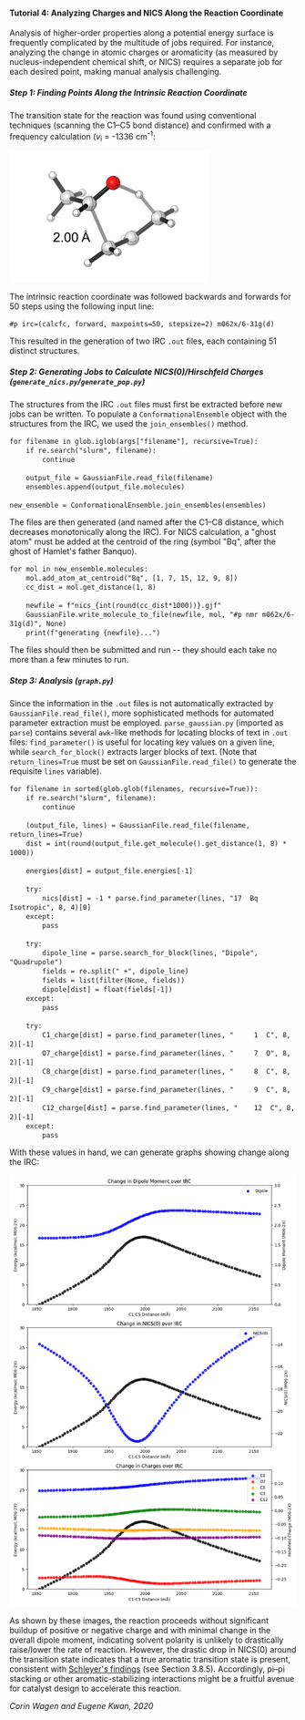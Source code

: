 #### Tutorial 4: Analyzing Charges and NICS Along the Reaction Coordinate

Analysis of higher-order properties along a potential energy surface is frequently complicated by the multitude of jobs required. 
For instance, analyzing the change in atomic charges or aromaticity (as measured by nucleus-independent chemical shift, or NICS)
requires a separate job for each desired point, making manual analysis challenging. 

##### Step 1: Finding Points Along the Intrinsic Reaction Coordinate

The transition state for the reaction was found using conventional techniques (scanning the C1–C5 bond distance) 
and confirmed with a frequency calculation (*v*<sub>i</sub> = -1336 cm<sup>-1</sup>: 

<img src='TS.png' width='350px'>

The intrinsic reaction coordinate was followed backwards and forwards for 50 steps using the following input line:

```
#p irc=(calcfc, forward, maxpoints=50, stepsize=2) m062x/6-31g(d)
```

This resulted in the generation of two IRC `.out` files, each containing 51 distinct structures. 

##### Step 2: Generating Jobs to Calculate NICS(0)/Hirschfeld Charges (`generate_nics.py`/`generate_pop.py`)

The structures from the IRC `.out` files must first be extracted before new jobs can be written. 
To populate a `ConformationalEnsemble` object with the structures from the IRC, we used the `join_ensembles()` method.

```
for filename in glob.iglob(args["filename"], recursive=True):
    if re.search("slurm", filename):
        continue

    output_file = GaussianFile.read_file(filename)
    ensembles.append(output_file.molecules)

new_ensemble = ConformationalEnsemble.join_ensembles(ensembles)
```

The files are then generated (and named after the C1–C8 distance, which decreases monotonically along the IRC). 
For NICS calculation, a "ghost atom" must be added at the centroid of the ring 
(symbol "Bq", after the ghost of Hamlet's father Banquo).


```
for mol in new_ensemble.molecules:
    mol.add_atom_at_centroid("Bq", [1, 7, 15, 12, 9, 8])
    cc_dist = mol.get_distance(1, 8)

    newfile = f"nics_{int(round(cc_dist*1000))}.gjf"
    GaussianFile.write_molecule_to_file(newfile, mol, "#p nmr m062x/6-31g(d)", None)
    print(f"generating {newfile}...")
 ```
 
 The files should then be submitted and run -- they should each take no more than a few minutes to run. 

##### Step 3: Analysis (`graph.py`)

Since the information in the `.out` files is not automatically extracted by `GaussianFile.read_file()`, 
more sophisticated methods for automated parameter extraction must be employed. 
`parse_gaussian.py` (imported as `parse`) contains several `awk`-like methods for locating blocks of text in `.out` files:
`find_parameter()` is useful for locating key values on a given line, 
while `search_for_block()` extracts larger blocks of text. 
(Note that `return_lines=True` must be set on `GaussianFile.read_file()` to generate the requisite `lines` variable). 

```
for filename in sorted(glob.glob(filenames, recursive=True)):
    if re.search("slurm", filename):
        continue

    (output_file, lines) = GaussianFile.read_file(filename, return_lines=True)
    dist = int(round(output_file.get_molecule().get_distance(1, 8) * 1000))

    energies[dist] = output_file.energies[-1]

    try:
        nics[dist] = -1 * parse.find_parameter(lines, "17  Bq   Isotropic", 8, 4)[0]
    except:
        pass

    try:
        dipole_line = parse.search_for_block(lines, "Dipole", "Quadrupole")
        fields = re.split(" +", dipole_line)
        fields = list(filter(None, fields))
        dipole[dist] = float(fields[-1])
    except:
        pass

    try:
        C1_charge[dist] = parse.find_parameter(lines, "     1  C", 8, 2)[-1]
        O7_charge[dist] = parse.find_parameter(lines, "     7  O", 8, 2)[-1]
        C8_charge[dist] = parse.find_parameter(lines, "     8  C", 8, 2)[-1]
        C9_charge[dist] = parse.find_parameter(lines, "     9  C", 8, 2)[-1]
        C12_charge[dist] = parse.find_parameter(lines, "    12  C", 8, 2)[-1]
    except:
        pass
```

With these values in hand, we can generate graphs showing change along the IRC: 

<img src='graph.png'>

As shown by these images, the reaction proceeds without significant buildup of positive or negative charge 
and with minimal change in the overall dipole moment, 
indicating solvent polarity is unlikely to drastically raise/lower the rate of reaction. 
However, the drastic drop in NICS(0) around the transition state indicates that a true aromatic transition state is present,
consistent with [Schleyer's findings](https://pubs.acs.org/doi/10.1021/cr030088%2B) (see Section 3.8.5). 
Accordingly, pi–pi stacking or other aromatic-stabilizing interactions might be a fruitful avenue for catalyst design 
to accelerate this reaction. 

*Corin Wagen and Eugene Kwan, 2020*

